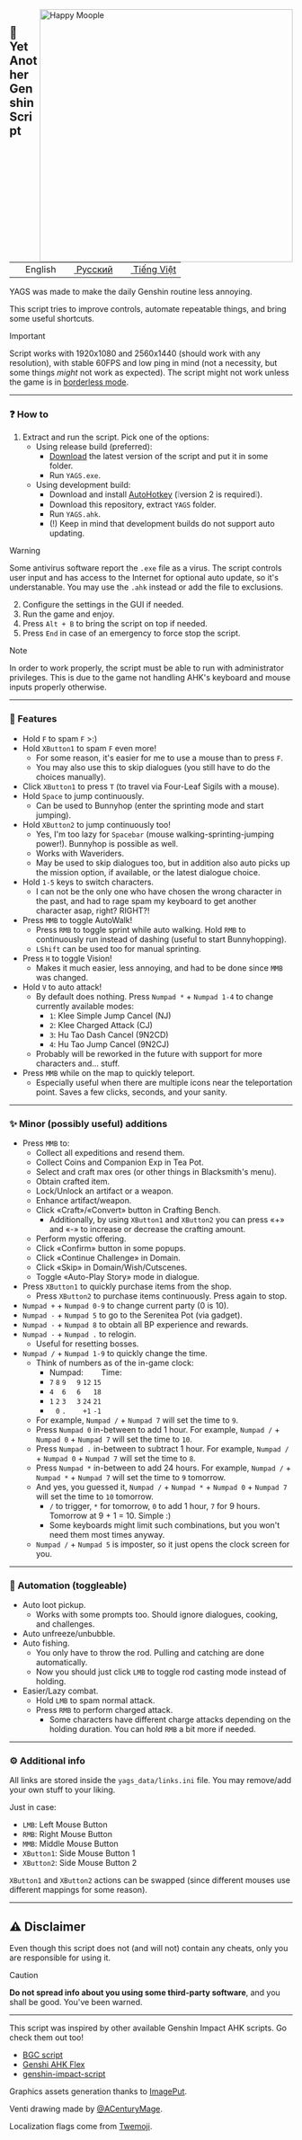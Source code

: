 <img src="./ScriptPreview.png" alt="Happy Moople" align="right" width="450">

## 🎈 Yet Another Genshin Script

<table>
  <tr>
    <td valign="center"><img src="https://github.com/jdecked/twemoji/blob/main/assets/svg/1f1fa-1f1f8.svg" width="16"/> English</td>
    <td valign="center"><a href="README_RU.md"><img src="https://github.com/jdecked/twemoji/blob/main/assets/svg/1f1f7-1f1fa.svg" width="16"/> Русский</a></td>
    <td valign="center"><a href="README_VN.md"><img src="https://github.com/jdecked/twemoji/blob/main/assets/svg/1f1fb-1f1f3.svg" width="16"/> Tiếng Việt</td>
  </tr>
</table>

YAGS was made to make the daily Genshin routine less annoying.

This script tries to improve controls, automate repeatable things, and bring some useful shortcuts.

> [!IMPORTANT]
> Script works with 1920x1080 and 2560x1440 (should work with any resolution), with stable 60FPS and low ping in mind (not a necessity, but some things *might* not work as expected). The script might not work unless the game is in [borderless mode](https://gaming.stackexchange.com/a/376533).

---

### ❓ How to
1. Extract and run the script. Pick one of the options:
	- Using release build (preferred):
		- [Download](https://github.com/SoSeDiK/YAGS/releases/latest/download/YAGS.exe) the latest version of the script and put it in some folder.
		- Run `YAGS.exe`.
	- Using development build:
		- Download and install [AutoHotkey](https://www.autohotkey.com/) (❕version 2 is required❕).
		- Download this repository, extract `YAGS` folder.
		- Run `YAGS.ahk`.
		- (!) Keep in mind that development builds do not support auto updating.

> [!WARNING]
> Some antivirus software report the `.exe` file as a virus. The script controls user input and has access to the Internet for optional auto update, so it's understanable. You may use the `.ahk` instead or add the file to exclusions.

2. Configure the settings in the GUI if needed.
3. Run the game and enjoy.
4. Press `Alt + B` to bring the script on top if needed.
5. Press `End` in case of an emergency to force stop the script.

> [!NOTE]
> In order to work properly, the script must be able to run with administrator privileges. This is due to the game not handling AHK's keyboard and mouse inputs properly otherwise.

---

### 🎨 Features
- Hold `F` to spam `F` >:)
- Hold `XButton1` to spam `F` even more!
  - For some reason, it's easier for me to use a mouse than to press `F`.
  - You may also use this to skip dialogues (you still have to do the choices manually).
- Click `XButton1` to press `T` (to travel via Four-Leaf Sigils with a mouse).
- Hold `Space` to jump continuously.
  - Can be used to Bunnyhop (enter the sprinting mode and start jumping).
- Hold `XButton2` to jump continuously too!
  - Yes, I'm too lazy for `Spacebar` (mouse walking-sprinting-jumping power!). Bunnyhop is possible as well.
  - Works with Waveriders.
  - May be used to skip dialogues too, but in addition also auto picks up the mission option, if available, or the latest dialogue choice.
- Hold `1-5` keys to switch characters.
  - I can not be the only one who have chosen the wrong character in the past, and had to rage spam my keyboard to get another character asap, right? RIGHT?!
- Press `MMB` to toggle AutoWalk!
  - Press `RMB` to toggle sprint while auto walking. Hold `RMB` to continuously run instead of dashing (useful to start Bunnyhopping).
  - `LShift` can be used too for manual sprinting.
- Press `H` to toggle Vision!
  - Makes it much easier, less annoying, and had to be done since `MMB` was changed.
- Hold `V` to auto attack!
  - By default does nothing. Press `Numpad *` + `Numpad 1-4` to change currently available modes:
    - `1`: Klee Simple Jump Cancel (NJ)
    - `2`: Klee Charged Attack (CJ)
    - `3`: Hu Tao Dash Cancel (9N2CD)
    - `4`: Hu Tao Jump Cancel (9N2CJ)
  - Probably will be reworked in the future with support for more characters and… stuff.
- Press `MMB` while on the map to quickly teleport.
  - Especially useful when there are multiple icons near the teleportation point. Saves a few clicks, seconds, and your sanity.

---

### ✨ Minor (possibly useful) additions
- Press `MMB` to:
  - Collect all expeditions and resend them.
  - Collect Coins and Companion Exp in Tea Pot.
  - Select and craft max ores (or other things in Blacksmith's menu).
  - Obtain crafted item.
  - Lock/Unlock an artifact or a weapon.
  - Enhance artifact/weapon.
  - Click «Craft»/«Convert» button in Crafting Bench.
	- Additionally, by using `XButton1` and `XButton2` you can press «+» and «-» to increase or decrease the crafting amount.
  - Perform mystic offering.
  - Click «Confirm» button in some popups.
  - Click «Continue Challenge» in Domain.
  - Click «Skip» in Domain/Wish/Cutscenes.
  - Toggle «Auto-Play Story» mode in dialogue.
- Press `XButton1` to quickly purchase items from the shop.
  - Press `XButton2` to purchase items continuously. Press again to stop.
- `Numpad +` + `Numpad 0-9` to change current party (0 is 10).
- `Numpad -` + `Numpad 5` to go to the Serenitea Pot (via gadget).
- `Numpad -` + `Numpad 8` to obtain all BP experience and rewards.
- `Numpad -` + `Numpad .` to relogin.
  - Useful for resetting bosses.
- `Numpad /` + `Numpad 1-9` to quickly change the time.
  - Think of numbers as of the in-game clock:
    - Numpad:        Time:
    - `7` `8` `9`   ` 9` `12` `15`
    - `4` ` ` `6`   ` 6` `  ` `18`
    - `1` `2` `3`   ` 3` `24` `21`
    - ` ` `0` `.`   `  ` `+1` `-1`
  - For example, `Numpad /` + `Numpad 7` will set the time to `9`.
  - Press `Numpad 0` in-between to add 1 hour. For example, `Numpad /` + `Numpad 0` + `Numpad 7` will set the time to `10`.
  - Press `Numpad .` in-between to subtract 1 hour. For example, `Numpad /` + `Numpad 0` + `Numpad 7` will set the time to `8`.
  - Press `Numpad *` in-between to add 24 hours. For example, `Numpad /` + `Numpad *` + `Numpad 7` will set the time to `9` tomorrow.
  - And yes, you guessed it, `Numpad /` + `Numpad *` + `Numpad 0` + `Numpad 7` will set the time to `10` tomorrow.
    - `/` to trigger, `*` for tomorrow, `0` to add 1 hour, `7` for 9 hours. Tomorrow at 9 + 1 = 10. Simple :)
	- Some keyboards might limit such combinations, but you won't need them most times anyway.
  - `Numpad /` + `Numpad 5` is imposter, so it just opens the clock screen for you.

---

### 🎣 Automation (toggleable)
- Auto loot pickup.
  - Works with some prompts too. Should ignore dialogues, cooking, and challenges.
- Auto unfreeze/unbubble.
- Auto fishing.
  - You only have to throw the rod. Pulling and catching are done automatically.
  - Now you should just click `LMB` to toggle rod casting mode instead of holding.
- Easier/Lazy combat.
  - Hold `LMB` to spam normal attack.
  - Press `RMB` to perform charged attack.
    - Some characters have different charge attacks depending on the holding duration. You can hold `RMB` a bit more if needed.

---

### ⚙ Additional info
All links are stored inside the `yags_data/links.ini` file. You may remove/add your own stuff to your liking.

Just in case:
- `LMB`: Left Mouse Button
- `RMB`: Right Mouse Button
- `MMB`: Middle Mouse Button
- `XButton1`: Side Mouse Button 1
- `XButton2`: Side Mouse Button 2

`XButton1` and `XButton2` actions can be swapped (since different mouses use different mappings for some reason).

---

## ⚠ Disclaimer
Even though this script does not (and will not) contain any cheats, only you are responsible for using it.

> [!CAUTION]
> **Do not spread info about you using some third-party software**, and you shall be good. You've been warned.

---

This script was inspired by other available Genshin Impact AHK scripts. Go check them out too!
- [BGC script](https://github.com/onoderis/bgc-script)
- [Genshi AHK Flex](https://github.com/Kramar1337/GenshinImpact-AHK-flex)
- [genshin-impact-script](https://github.com/phonowell/genshin-impact-script)

Graphics assets generation thanks to [ImagePut](https://github.com/iseahound/ImagePut).

Venti drawing made by [@ACenturyMage](https://twitter.com/ACenturyMage/status/1325869153618718720).

Localization flags come from [Twemoji](https://github.com/jdecked/twemoji).

